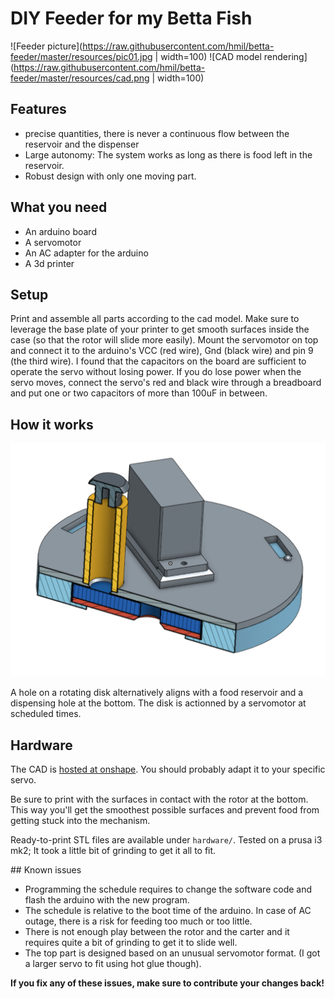 DIY Feeder for my Betta Fish
============================

![Feeder picture](https://raw.githubusercontent.com/hmil/betta-feeder/master/resources/pic01.jpg | width=100)
![CAD model rendering](https://raw.githubusercontent.com/hmil/betta-feeder/master/resources/cad.png | width=100)

## Features

- precise quantities, there is never a continuous flow between the reservoir and the dispenser
- Large autonomy: The system works as long as there is food left in the reservoir.
- Robust design with only one moving part.

## What you need

- An arduino board
- A servomotor
- An AC adapter for the arduino
- A 3d printer

## Setup

Print and assemble all parts according to the cad model. Make sure to leverage the base plate of your printer to get smooth surfaces inside the case (so that the rotor will slide more easily).
Mount the servomotor on top and connect it to the arduino's VCC (red wire), Gnd (black wire) and pin 9 (the third wire). I found that the capacitors on the board are sufficient to operate the servo without losing power. If you do lose power when the servo moves, connect the servo's red and black wire through a breadboard and put one or two capacitors of more than 100uF in between.

## How it works

![Cut view](https://raw.githubusercontent.com/hmil/betta-feeder/master/resources/screenshot.png)

A hole on a rotating disk alternatively aligns with a food reservoir and a dispensing hole at the bottom. The disk is actionned by a servomotor at scheduled times.

## Hardware

The CAD is [hosted at onshape](https://cad.onshape.com/documents/9ce24f0eb68b5dfcb29f30d2). You should probably adapt it to your specific servo.

Be sure to print with the surfaces in contact with the rotor at the bottom. This way you'll get the smoothest possible surfaces and prevent food from getting stuck into the mechanism.

Ready-to-print STL files are available under `hardware/`. Tested on a prusa i3 mk2; It took a little bit of grinding to get it all to fit.

## Known issues

- Programming the schedule requires to change the software code and flash the arduino with the new program.
- The schedule is relative to the boot time of the arduino. In case of AC outage, there is a risk for feeding too much or too little.
- There is not enough play between the rotor and the carter and it requires quite a bit of grinding to get it to slide well.
- The top part is designed based on an unusual servomotor format. (I got a larger servo to fit using hot glue though).

**If you fix any of these issues, make sure to contribute your changes back!**
